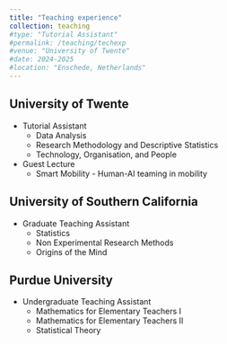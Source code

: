 ```yaml
---
title: "Teaching experience"
collection: teaching
#type: "Tutorial Assistant"
#permalink: /teaching/techexp
#venue: "University of Twente"
#date: 2024-2025
#location: "Enschede, Netherlands"
---
```


## University of Twente
* Tutorial Assistant
  * Data Analysis
  * Research Methodology and Descriptive Statistics
  * Technology, Organisation, and People
* Guest Lecture
  * Smart Mobility - Human-AI teaming in mobility

## University of Southern California
* Graduate Teaching Assistant
  * Statistics
  * Non Experimental Research Methods
  * Origins of the Mind

## Purdue University
* Undergraduate Teaching Assistant
  * Mathematics for Elementary Teachers I
  * Mathematics for Elementary Teachers II
  * Statistical Theory
